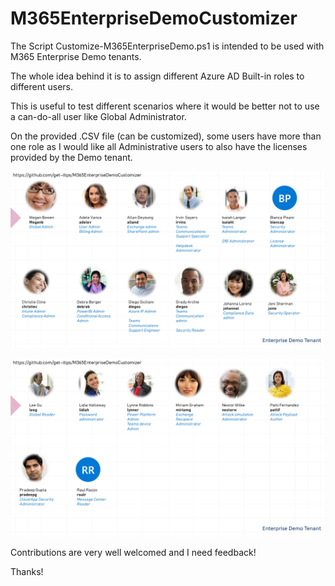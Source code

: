 # M365EnterpriseDemoCustomizer

 The Script Customize-M365EnterpriseDemo.ps1 is intended to be used with M365 Enterprise Demo tenants.

 The whole idea behind it is to assign different Azure AD Built-in roles to different users.

 This is useful to test different scenarios where it would be better not to use a can-do-all user like Global Administrator.

 On the provided .CSV file (can be customized), some users have more than one role as I would like all Administrative users to also have the licenses provided by the Demo tenant.

 ![Enterprise Demo Tenant Roles image 1](/images/EntDemo_Slide1.png "Enterprise Demo Tenant Roles image 1")

 ![Enterprise Demo Tenant Roles image 2](/images/EntDemo_Slide2.png "Enterprise Demo Tenant Roles image 2")

 Contributions are very well welcomed and I need feedback!

Thanks!